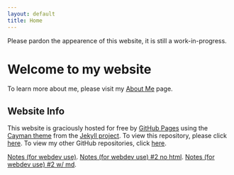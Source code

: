 ```yaml
---
layout: default
title: Home
---
```


Please pardon the appearence of this website, it is still a work-in-progress. 
# Welcome to my website 

To learn more about me, please visit my [About Me](./about) page. 




## Website Info 
This website is graciously hosted for free by [GitHub Pages](https://pages.github.com/) using the [Cayman theme](https://github.com/pages-themes/cayman) from the [Jekyll project](https://pages.github.com/themes/). 
To view this repository, please click [here](https://github.com/alecthekulak/alecthekulak.github.io). To view my other GitHub repositories, click [here](https://github.com/alecthekulak?tab=repositories). 




[Notes (for webdev use)](./notes.html).
[Notes (for webdev use) #2 no html](./notes).
[Notes (for webdev use) #2 w/ md](./notes.md).
